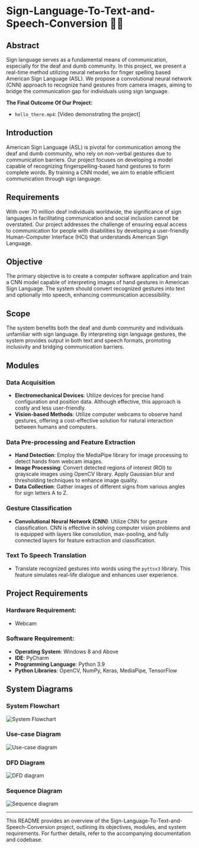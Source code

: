 # **Sign-Language-To-Text-and-Speech-Conversion 💬👋**

## **Abstract**

Sign language serves as a fundamental means of communication, especially for the deaf and dumb community. In this project, we present a real-time method utilizing neural networks for finger spelling based American Sign Language (ASL). We propose a convolutional neural network (CNN) approach to recognize hand gestures from camera images, aiming to bridge the communication gap for individuals using sign language.

**The Final Outcome Of Our Project:** 
- `hello_there.mp4`: [Video demonstrating the project]

## **Introduction**

American Sign Language (ASL) is pivotal for communication among the deaf and dumb community, who rely on non-verbal gestures due to communication barriers. Our project focuses on developing a model capable of recognizing fingerspelling-based hand gestures to form complete words. By training a CNN model, we aim to enable efficient communication through sign language.

## **Requirements**

With over 70 million deaf individuals worldwide, the significance of sign languages in facilitating communication and social inclusion cannot be overstated. Our project addresses the challenge of ensuring equal access to communication for people with disabilities by developing a user-friendly Human-Computer Interface (HCI) that understands American Sign Language.

## **Objective**

The primary objective is to create a computer software application and train a CNN model capable of interpreting images of hand gestures in American Sign Language. The system should convert recognized gestures into text and optionally into speech, enhancing communication accessibility.

## **Scope**

The system benefits both the deaf and dumb community and individuals unfamiliar with sign language. By interpreting sign language gestures, the system provides output in both text and speech formats, promoting inclusivity and bridging communication barriers.

## **Modules**

### **Data Acquisition**

- **Electromechanical Devices**: Utilize devices for precise hand configuration and position data. Although effective, this approach is costly and less user-friendly.
- **Vision-based Methods**: Utilize computer webcams to observe hand gestures, offering a cost-effective solution for natural interaction between humans and computers.

### **Data Pre-processing and Feature Extraction**

- **Hand Detection**: Employ the MediaPipe library for image processing to detect hands from webcam images.
- **Image Processing**: Convert detected regions of interest (ROI) to grayscale images using OpenCV library. Apply Gaussian blur and thresholding techniques to enhance image quality.
- **Data Collection**: Gather images of different signs from various angles for sign letters A to Z.

### **Gesture Classification**

- **Convolutional Neural Network (CNN)**: Utilize CNN for gesture classification. CNN is effective in solving computer vision problems and is equipped with layers like convolution, max-pooling, and fully connected layers for feature extraction and classification.

### **Text To Speech Translation**

- Translate recognized gestures into words using the `pyttsx3` library. This feature simulates real-life dialogue and enhances user experience.

## **Project Requirements**

### **Hardware Requirement:**
- Webcam

### **Software Requirement:**
- **Operating System**: Windows 8 and Above
- **IDE**: PyCharm
- **Programming Language**: Python 3.9
- **Python Libraries**: OpenCV, NumPy, Keras, MediaPipe, TensorFlow

## **System Diagrams**

### **System Flowchart**


![System Flowchart](https://github.com/ShrutiNathavani/Sign-Language-To-Text-and-Speech/assets/77912009/f6a9b8c3-a2b5-485b-977c-846bd689d5e9)


### **Use-case Diagram**


![Use-case diagram](https://github.com/ShrutiNathavani/Sign-Language-To-Text-and-Speech/assets/77912009/69e077ed-b12a-4a9a-9cb2-9d3d64b345f0)


### **DFD Diagram**


![DFD diagram](https://github.com/ShrutiNathavani/Sign-Language-To-Text-and-Speech/assets/77912009/85081d60-7dab-440f-b0f9-3f90b8a761d7)


### **Sequence Diagram**

![Sequence diagram](https://github.com/ShrutiNathavani/Sign-Language-To-Text-and-Speech/assets/77912009/f633d5c0-cbbf-43d4-a628-da79a46cfa88)


---

This README provides an overview of the Sign-Language-To-Text-and-Speech-Conversion project, outlining its objectives, modules, and system requirements. For further details, refer to the accompanying documentation and codebase.

